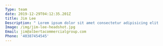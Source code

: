 ```yaml
---
Type: team
date: 2019-12-29T04:12:35.201Z
title: Jim Lee
Description: " Lorem ipsum dolor sit amet consectetur adipisicing elit. Magnam\r\n\n\\    consequatur laborum illum, tempore asperiores recusandae itaque fuga\r\n\n\\    numquam rerum doloremque obcaecati quae excepturi nobis eligendi\r\n\n\\    possimus qui ab rem quo."
Image: /img/jim-lee-headshot.jpg
Email: jim@albertacommercialgroup.com
Phone: '40387454545'
---
```


